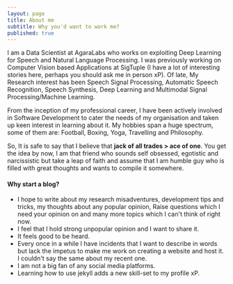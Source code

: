 ```yaml
---
layout: page
title: About me
subtitle: Why you'd want to work me?
published: true
---
```

I am a Data Scientist at AgaraLabs who works on exploiting Deep Learning for Speech and Natural Language Processing. 
I was previously working on Computer Vision based Applications at SigTuple (I have a lot of interesting stories here, perhaps you should ask me in person xP). 
Of late, My Research interest has been Speech Signal Processing, Automatic Speech Recognition, Speech Synthesis, Deep Learning and Multimodal Signal Processing/Machine Learning.

From the inception of my professional career, 
I have been actively involved in Software Development to cater the needs of my organisation and taken up keen interest in learning about it. 
My hobbies span a huge spectrum, some of them are: Football, Boxing, Yoga, Travelling and Philosophy.

So, It is safe to say that I believe that **jack of all trades > ace of one**. 
You get the idea by now, I am that friend who sounds self obsessed, egotistic and narcissistic but take a leap of faith and 
assume that I am humble guy who is filled with great thoughts and wants to compile it somewhere.


#### Why start a blog?
 * I hope to write about my research misadventures, development tips and tricks, my thoughts about any popular opinion, 
 Raise questions which I need your opinion on and many more topics which I can't think of right now.
 * I feel that I hold strong unpopular opinion and I want to share it.
 * It feels good to be heard.
 * Every once in a while I have incidents that I want to describe in words but lack the impetus to make me work on creating a website and host it. I couldn't say the same about my recent one.
 * I am not a big fan of any social media platforms.
 * Learning how to use jekyll adds a new skill-set to my profile xP.
